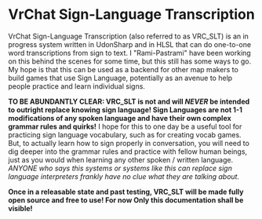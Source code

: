 # VrChat Sign-Language Transcription

VrChat Sign-Language Transcription (also referred to as VRC_SLT) is an in progress system written in UdonSharp and in HLSL that can do one-to-one word transcriptions from sign to text. I "Rami-Pastrami" have been working on this behind the scenes for some time, but this still has some ways to go. My hope is that this can be used as a backend for other map makers to build games that use Sign Language, potentially as an avenue to help people practice and learn individual signs. 

**TO BE ABUNDANTLY CLEAR: VRC_SLT is not and will _NEVER_ be intended to outright replace knowing sign language! Sign Languages are not 1-1 modifications of any spoken language and have their own complex grammar rules and quirks!**
I hope for this to one day be a useful tool for practicing sign language vocabulary, such as for creating vocab games. But, to actually learn how to sign properly in conversation, you will need to dig deeper into the grammar rules and practice with fellow human beings, just as you would when learning any other spoken / written language. _ANYONE who says this systems or systems like this can replace sign language interpreters frankly have no clue what they are talking about._

**Once in a releasable state and past testing, VRC_SLT will be made fully open source and free to use! For now Only this documentation shall be visible!**
